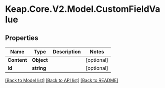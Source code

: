 # Keap.Core.V2.Model.CustomFieldValue

## Properties

Name | Type | Description | Notes
------------ | ------------- | ------------- | -------------
**Content** | **Object** |  | [optional] 
**Id** | **string** |  | [optional] 

[[Back to Model list]](../README.md#documentation-for-models) [[Back to API list]](../README.md#documentation-for-api-endpoints) [[Back to README]](../README.md)

